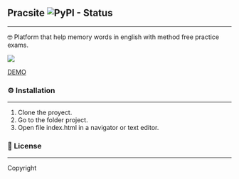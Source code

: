 ## Pracsite ![PyPI - Status](https://img.shields.io/badge/status-in%20progress-yellow)
---
🤓 Platform that help memory words in english with method free practice exams.

![](https://repository-images.githubusercontent.com/282026043/89fcd780-dd5c-11ea-83a7-1fad2b710df4)

[DEMO](https://raulota.github.io/english-platform-front/)

### ⚙ Installation
---
1. Clone the proyect.
2. Go to the folder project.
3. Open file index.html in a navigator or text editor.

### 📃 License
---
Copyright
